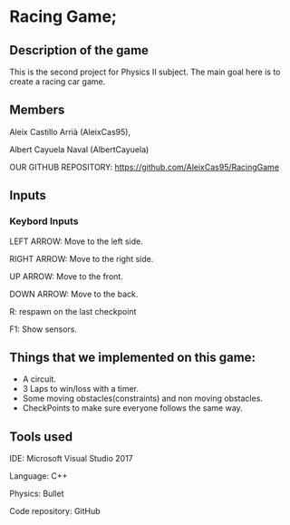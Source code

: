 
# Racing Game; 

## Description of the game

This is the second project for Physics II subject.
The main goal here is to create a racing car game.

## Members
Aleix Castillo Arrià (AleixCas95),

Albert Cayuela Naval (AlbertCayuela)

OUR GITHUB REPOSITORY: https://github.com/AleixCas95/RacingGame

## Inputs

### Keybord Inputs

LEFT ARROW: Move to the left side.

RIGHT ARROW: Move to the right side.

UP ARROW: Move to the front.

DOWN ARROW: Move to the back.

R: respawn on the last checkpoint

F1: Show sensors.


## Things that we implemented on this game:

- A circuit.
- 3 Laps to win/loss with a timer.
- Some moving obstacles(constraints) and non moving obstacles.
- CheckPoints to make sure everyone follows the same way.

## Tools used

IDE: Microsoft Visual Studio 2017

Language: C++

Physics: Bullet

Code repository: GitHub
